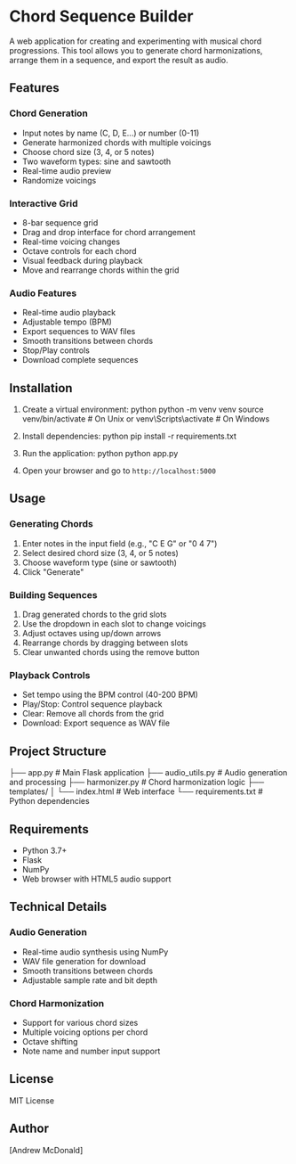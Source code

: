 # Chord Sequence Builder

A web application for creating and experimenting with musical chord progressions. This tool allows you to generate chord harmonizations, arrange them in a sequence, and export the result as audio.

## Features

### Chord Generation
- Input notes by name (C, D, E...) or number (0-11)
- Generate harmonized chords with multiple voicings
- Choose chord size (3, 4, or 5 notes)
- Two waveform types: sine and sawtooth
- Real-time audio preview
- Randomize voicings

### Interactive Grid
- 8-bar sequence grid
- Drag and drop interface for chord arrangement
- Real-time voicing changes
- Octave controls for each chord
- Visual feedback during playback
- Move and rearrange chords within the grid

### Audio Features
- Real-time audio playback
- Adjustable tempo (BPM)
- Export sequences to WAV files
- Smooth transitions between chords
- Stop/Play controls
- Download complete sequences

## Installation

1. Create a virtual environment:
python
python -m venv venv
source venv/bin/activate # On Unix
or
venv\Scripts\activate # On Windows


2. Install dependencies:
python
pip install -r requirements.txt


3. Run the application:
python
python app.py


4. Open your browser and go to `http://localhost:5000`

## Usage

### Generating Chords
1. Enter notes in the input field (e.g., "C E G" or "0 4 7")
2. Select desired chord size (3, 4, or 5 notes)
3. Choose waveform type (sine or sawtooth)
4. Click "Generate"

### Building Sequences
1. Drag generated chords to the grid slots
2. Use the dropdown in each slot to change voicings
3. Adjust octaves using up/down arrows
4. Rearrange chords by dragging between slots
5. Clear unwanted chords using the remove button

### Playback Controls
- Set tempo using the BPM control (40-200 BPM)
- Play/Stop: Control sequence playback
- Clear: Remove all chords from the grid
- Download: Export sequence as WAV file

## Project Structure
├── app.py # Main Flask application
├── audio_utils.py # Audio generation and processing
├── harmonizer.py # Chord harmonization logic
├── templates/
│ └── index.html # Web interface
└── requirements.txt # Python dependencies


## Requirements
- Python 3.7+
- Flask
- NumPy
- Web browser with HTML5 audio support

## Technical Details

### Audio Generation
- Real-time audio synthesis using NumPy
- WAV file generation for download
- Smooth transitions between chords
- Adjustable sample rate and bit depth

### Chord Harmonization
- Support for various chord sizes
- Multiple voicing options per chord
- Octave shifting
- Note name and number input support

## License

MIT License

## Author

[Andrew McDonald]